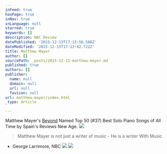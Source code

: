 ```yaml
---
inFeed: true
hasPage: true
inNav: true
inLanguage: null
starred: true
keywords: []
description: NBC Review
datePublished: '2015-12-13T17:13:50.588Z'
dateModified: '2015-12-13T17:13:42.722Z'
title: Matthew Mayer
author: []
sourcePath: _posts/2015-12-13-matthew-mayer.md
published: true
authors: []
publisher:
  name: null
  domain: null
  url: null
  favicon: null
url: matthew-mayer/index.html
_type: Article

---
```

Matthew Mayer's [Beyond][0] Named Top 50 (\#37) Best Solo Piano Songs of All Time by Spain's Reviews New Age.
![](https://the-grid-user-content.s3-us-west-2.amazonaws.com/4955b38d-4a5f-435b-8990-cf80286ae50e.jpg)

> Matthew Mayer is not just a writer of music - He is a writer With Music 

- George Larrimore, NBC ![](https://the-grid-user-content.s3-us-west-2.amazonaws.com/3e16eb9f-3493-4bfc-b3cc-1447b1f06f5b.jpg)
![](https://the-grid-user-content.s3-us-west-2.amazonaws.com/c82039e1-1aa5-4584-a7a9-b32238291444.jpg)

[0]: http://matthewmayer.bigcartel.com/product/beyond-sheet-music